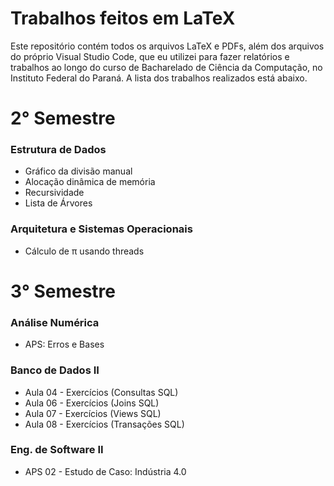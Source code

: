 # Trabalhos feitos em LaTeX

Este repositório contém todos os arquivos LaTeX e PDFs, além dos arquivos do próprio Visual Studio Code, que eu utilizei para fazer relatórios e trabalhos ao longo do curso de Bacharelado de Ciência da Computação, no Instituto Federal do Paraná. A lista dos trabalhos realizados está abaixo.

# 2° Semestre 

### Estrutura de Dados
- Gráfico da divisão manual
- Alocação dinâmica de memória
- Recursividade
- Lista de Árvores

### Arquitetura e Sistemas Operacionais
- Cálculo de π usando threads 

# 3° Semestre
### Análise Numérica
- APS: Erros e Bases 

### Banco de Dados II
- Aula 04 - Exercícios (Consultas SQL)
- Aula 06 - Exercícios (Joins SQL)
- Aula 07 - Exercícios (Views SQL)
- Aula 08 - Exercícios (Transações SQL)

### Eng. de Software II
- APS 02 - Estudo de Caso: Indústria 4.0

